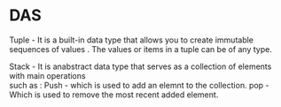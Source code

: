 # DAS
Tuple - It is a built-in data type that allows you to create immutable sequences of values .
        The values or items in a tuple can be of any type.

Stack - It is anabstract data type that serves as a collection of elements with main operations         
        such as :
        Push - which is used to add an elemnt to the collection.
        pop - Which is used to remove the most recent added element.